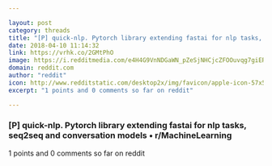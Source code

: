 ```yaml
---

layout: post
category: threads
title: "[P] quick-nlp. Pytorch library extending fastai for nlp tasks, seq2seq and conversation models"
date: 2018-04-10 11:14:32
link: https://vrhk.co/2GMtPhO
image: https://i.redditmedia.com/e4H4G9VnNDGaWN_pZeSjNHCjcZFOOuvqg7giERFkvcg.jpg?w=320&s=c67262d00734f26c09a7d8e1822311ef
domain: reddit.com
author: "reddit"
icon: http://www.redditstatic.com/desktop2x/img/favicon/apple-icon-57x57.png
excerpt: "1 points and 0 comments so far on reddit"

---
```


### [P] quick-nlp. Pytorch library extending fastai for nlp tasks, seq2seq and conversation models • r/MachineLearning

1 points and 0 comments so far on reddit